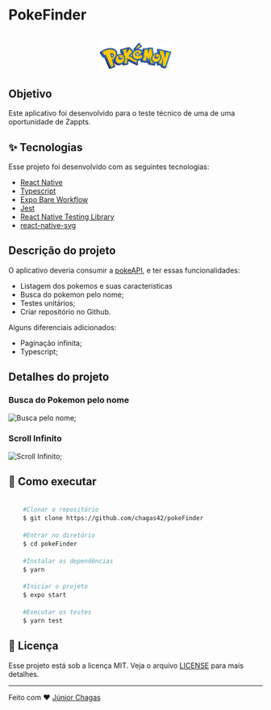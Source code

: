 # PokeFinder 

<h1 align="center">
  <img alt="Plant Manager" title="Plant Manager" src=".github/logo.png" />
</h1>

## Objetivo

Este aplicativo foi desenvolvido para o teste técnico de uma de uma oportunidade de Zappts.


## ✨ Tecnologias

Esse projeto foi desenvolvido com as seguintes tecnologias:

- [React Native](https://reactnative.dev/)
- [Typescript](https://www.typescriptlang.org/)
- [Expo Bare Workflow](https://expo.io/)
- [Jest](https://expo.io/)
- [React Native Testing Library](https://callstack.github.io/react-native-testing-library/)
- [react-native-svg](https://github.com/react-native-svg/react-native-svg)

## Descrição do projeto

O aplicativo deveria consumir a [pokeAPI](https://pokeapi.co/docs/v2), e ter essas funcionalidades:

- Listagem dos pokemos e suas caracteristicas
- Busca do pokemon pelo nome;
- Testes unitários;
- Criar repositório no Github.

Alguns diferenciais adicionados:

- Paginação infinita;
- Typescript;

## Detalhes do projeto

### Busca do Pokemon pelo nome

![Busca pelo nome](https://user-images.githubusercontent.com/51445448/152857954-732cccc1-cb08-423f-9da5-dfdb99851144.gif);

### Scroll Infinito

![Scroll Infinito](https://user-images.githubusercontent.com/51445448/152859044-176018a7-3201-4a82-8605-50da207e1d6b.gif);


## 🚀 Como executar

```bash
    
    #Clonar o repositório
    $ git clone https://github.com/chagas42/pokeFinder

    #Entrar no diretório
    $ cd pokeFinder

    #Instalar as dependências 
    $ yarn  

    #Iniciar o projeto
    $ expo start

    #Executar os testes
    $ yarn test

```

## 📄 Licença

Esse projeto está sob a licença MIT. Veja o arquivo [LICENSE](LICENSE.md) para mais detalhes.

---

Feito com ♥ [Júnior Chagas](https://github.com/chagas42)